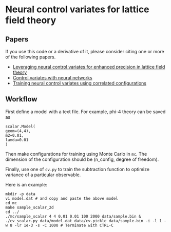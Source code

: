 # Neural control variates for lattice field theory

## Papers

If you use this code or a derivative of it, please consider citing one or more of the following papers.

- [Leveraging neural control variates for enhanced precision in lattice field theory](https://journals.aps.org/prd/abstract/10.1103/PhysRevD.109.094519)
- [Control variates with neural networks](https://arxiv.org/abs/2501.14614)
- [Training neural control variates using correlated configurations](https://arxiv.org/abs/2505.07719)


## Workflow

First define a model with a text file. For example, phi-4 theory can be saved as
```
scalar.Model(
geom=(4,4),
m2=0.01,
lamda=0.01
)
```

Then make configurations for training using Monte Carlo in `mc`. The dimension of the configuration should be (n_config, degree of freedom).

Finally, use one of `cv.py` to train the subtraction function to optimize variance of a particular observable.

Here is an example:
```
mkdir -p data
vi model.dat # and copy and paste the above model
cd mc
make sample_scalar_2d
cd ../
./mc/sample_scalar 4 4 0.01 0.01 100 2000 data/sample.bin & 
./cv_scalar.py data/model.dat data/cv.pickle data/sample.bin -i -l 1 -w 8 -lr 1e-3 -s -C 1000 # Terminate with CTRL-C
```